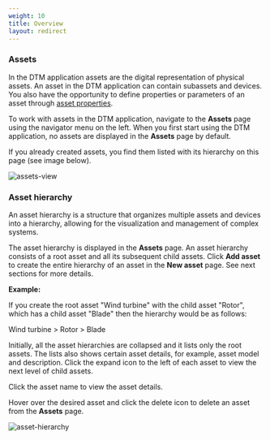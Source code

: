 ```yaml
---
weight: 10
title: Overview
layout: redirect
---
```

<a name="assets"></a>
### Assets

In the DTM application assets are the digital representation of physical assets.
An asset in the DTM application can contain subassets and devices.
You also have the opportunity to define properties or parameters of an asset through [asset properties](/dtm/asset-types/#property-library).

To work with assets in the DTM application, navigate to the **Assets** page using the navigator menu on the left.
When you first start using the DTM application, no assets are displayed in the **Assets** page by default.

If you already created assets, you find them listed with its hierarchy on this page (see image below).

![assets-view](/images/dtm/assets/dtm-assets-view-assets.png)


<a name=""></a>
### Asset hierarchy
An asset hierarchy is a structure that organizes multiple assets and devices into a hierarchy, allowing for the visualization and management of complex systems.

The asset hierarchy is displayed in the **Assets** page. An asset hierarchy consists of a root asset and all its subsequent child assets. Click **Add asset** to create the entire hierarchy of an asset in the **New asset** page. See next sections for more details.

**Example:**

If you create the root asset "Wind turbine" with the child asset "Rotor", which has a child asset "Blade" then the hierarchy would be as follows:

Wind turbine > Rotor > Blade

Initially, all the asset hierarchies are collapsed and it lists only the root assets. The lists also shows certain asset details, for example, asset model and description. Click the expand icon to the left of each asset to view the next level of child assets.

Click the asset name to view the asset details.

Hover over the desired asset and click the delete icon to delete an asset from the **Assets** page.

![asset-hierarchy](/images/dtm/assets/dtm-assets-asset-hierarchy.png)